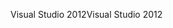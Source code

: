 <span data-ttu-id="17c93-101">Visual Studio 2012</span><span class="sxs-lookup"><span data-stu-id="17c93-101">Visual Studio 2012</span></span>